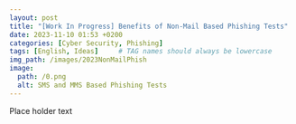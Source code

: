 ```yaml
---
layout: post
title: "[Work In Progress] Benefits of Non-Mail Based Phishing Tests"
date: 2023-11-10 01:53 +0200
categories: [Cyber Security, Phishing]
tags: [English, Ideas]     # TAG names should always be lowercase
img_path: /images/2023NonMailPhish
image:
  path: /0.png
  alt: SMS and MMS Based Phishing Tests
---
```


Place holder text

[^1]: Banner Image taken from the [Official Raspberry Pi site.](https://www.raspberrypi.com/)
